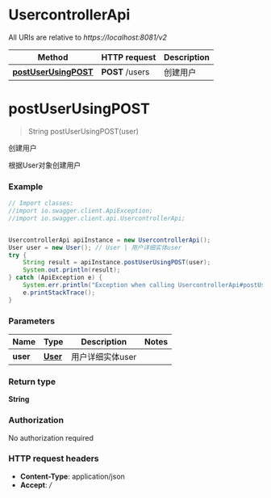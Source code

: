 # UsercontrollerApi

All URIs are relative to *https://localhost:8081/v2*

Method | HTTP request | Description
------------- | ------------- | -------------
[**postUserUsingPOST**](UsercontrollerApi.md#postUserUsingPOST) | **POST** /users | 创建用户


<a name="postUserUsingPOST"></a>
# **postUserUsingPOST**
> String postUserUsingPOST(user)

创建用户

根据User对象创建用户

### Example
```java
// Import classes:
//import io.swagger.client.ApiException;
//import io.swagger.client.api.UsercontrollerApi;


UsercontrollerApi apiInstance = new UsercontrollerApi();
User user = new User(); // User | 用户详细实体user
try {
    String result = apiInstance.postUserUsingPOST(user);
    System.out.println(result);
} catch (ApiException e) {
    System.err.println("Exception when calling UsercontrollerApi#postUserUsingPOST");
    e.printStackTrace();
}
```

### Parameters

Name | Type | Description  | Notes
------------- | ------------- | ------------- | -------------
 **user** | [**User**](User.md)| 用户详细实体user |

### Return type

**String**

### Authorization

No authorization required

### HTTP request headers

 - **Content-Type**: application/json
 - **Accept**: *_/_*

